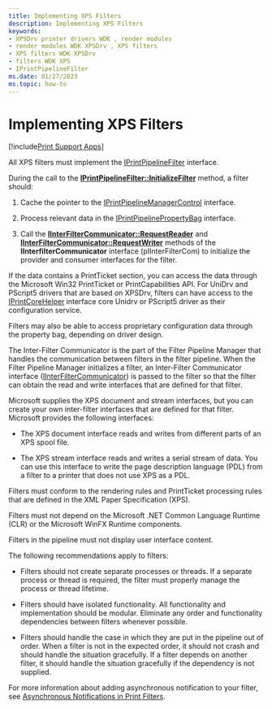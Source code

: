 ```yaml
---
title: Implementing XPS Filters
description: Implementing XPS Filters
keywords:
- XPSDrv printer drivers WDK , render modules
- render modules WDK XPSDrv , XPS filters
- XPS filters WDK XPSDrv
- filters WDK XPS
- IPrintPipelineFilter
ms.date: 01/27/2023
ms.topic: how-to
---
```


# Implementing XPS Filters

[!include[Print Support Apps](../includes/print-support-apps.md)]

All XPS filters must implement the [IPrintPipelineFilter](/windows-hardware/drivers/ddi/filterpipeline/nn-filterpipeline-iprintpipelinefilter) interface.

During the call to the [**IPrintPipelineFilter::InitializeFilter**](/windows-hardware/drivers/ddi/filterpipeline/nf-filterpipeline-iprintpipelinefilter-initializefilter) method, a filter should:

1. Cache the pointer to the [IPrintPipelineManagerControl](/windows-hardware/drivers/ddi/filterpipeline/nn-filterpipeline-iprintpipelinemanagercontrol) interface.

1. Process relevant data in the [IPrintPipelinePropertyBag](/windows-hardware/drivers/ddi/filterpipeline/nn-filterpipeline-iprintpipelinepropertybag) interface.

1. Call the [**IInterFilterCommunicator::RequestReader**](/windows-hardware/drivers/ddi/filterpipeline/nf-filterpipeline-iinterfiltercommunicator-requestreader) and [**IInterFilterCommunicator::RequestWriter**](/windows-hardware/drivers/ddi/filterpipeline/nf-filterpipeline-iinterfiltercommunicator-requestwriter) methods of the **IInterfilterCommunicator** interface (pIInterFilterCom) to initialize the provider and consumer interfaces for the filter.

If the data contains a PrintTicket section, you can access the data through the Microsoft Win32 PrintTicket or PrintCapabilities API. For UniDrv and PScript5 drivers that are based on XPSDrv, filters can have access to the [IPrintCoreHelper](/windows-hardware/drivers/ddi/prcomoem/nn-prcomoem-iprintcorehelper) interface core Unidrv or PScript5 driver as their configuration service.

Filters may also be able to access proprietary configuration data through the property bag, depending on driver design.

The Inter-Filter Communicator is the part of the Filter Pipeline Manager that handles the communication between filters in the filter pipeline. When the Filter Pipeline Manager initializes a filter, an Inter-Filter Communicator interface ([IInterFilterCommunicator](/windows-hardware/drivers/ddi/filterpipeline/nn-filterpipeline-iinterfiltercommunicator)) is passed to the filter so that the filter can obtain the read and write interfaces that are defined for that filter.

Microsoft supplies the XPS document and stream interfaces, but you can create your own inter-filter interfaces that are defined for that filter. Microsoft provides the following interfaces:

- The XPS document interface reads and writes from different parts of an XPS spool file.

- The XPS stream interface reads and writes a serial stream of data. You can use this interface to write the page description language (PDL) from a filter to a printer that does not use XPS as a PDL.

Filters must conform to the rendering rules and PrintTicket processing rules that are defined in the XML Paper Specification (XPS).

Filters must not depend on the Microsoft .NET Common Language Runtime (CLR) or the Microsoft WinFX Runtime components.

Filters in the pipeline must not display user interface content.

The following recommendations apply to filters:

- Filters should not create separate processes or threads. If a separate process or thread is required, the filter must properly manage the process or thread lifetime.

- Filters should have isolated functionality. All functionality and implementation should be modular. Eliminate any order and functionality dependencies between filters whenever possible.

- Filters should handle the case in which they are put in the pipeline out of order. When a filter is not in the expected order, it should not crash and should handle the situation gracefully. If a filter depends on another filter, it should handle the situation gracefully if the dependency is not supplied.

For more information about adding asynchronous notification to your filter, see [Asynchronous Notifications in Print Filters](asynchronous-notifications-in-print-filters.md).
